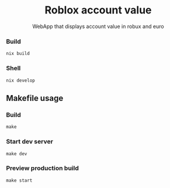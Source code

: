 <h1 align="center">Roblox account value</h1>

<p align="center">WebApp that displays account value in robux and euro</p>

### Build
```
nix build
```

### Shell
```
nix develop
```

## Makefile usage

### Build

```
make
```

### Start dev server

```
make dev
```

### Preview production build

```
make start
```
